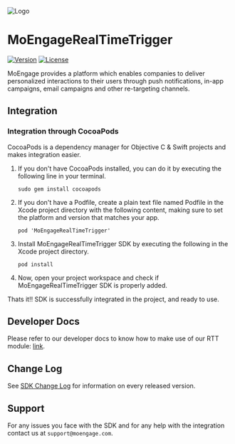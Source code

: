 ![Logo](https://github.com/moengage/MoEngage-iOS-SDK/blob/master/Images/moe_logo_blue.png)
# MoEngageRealTimeTrigger

[![Version](https://img.shields.io/cocoapods/v/MoEngage-iOS-SDK.svg?style=flat)](http://cocoapods.org/pods/MoEngage-iOS-SDK)
[![License](https://img.shields.io/cocoapods/l/MoEngage-iOS-SDK.svg?style=flat)](http://cocoapods.org/pods/MoEngage-iOS-SDK)

MoEngage provides a platform which enables companies to deliver personalized interactions to their users through push notifications, in-app campaigns, email campaigns and other re-targeting channels.

## Integration

### Integration through CocoaPods
CocoaPods is a dependency manager for Objective C & Swift projects and makes integration easier.

1. If you don't have CocoaPods installed, you can do it by executing the following line in your terminal.

    ```sudo gem install cocoapods```
    
2. If you don't have a Podfile, create a plain text file named Podfile in the Xcode project directory with the following content, making sure to set the platform and version that matches your app.

    ```pod 'MoEngageRealTimeTrigger'```
    
3. Install MoEngageRealTimeTrigger SDK by executing the following in the Xcode project directory.

    ```pod install```
    
4. Now, open your project workspace and check if MoEngageRealTimeTrigger SDK is properly added.
    

Thats it!! SDK is successfully integrated in the project, and ready to use. 

## Developer Docs
Please refer to our developer docs to know how to make use of our RTT module: [link](https://developers.moengage.com/hc/en-us/articles/4404012829204-Real-Time-Triggers#manual-syncing-0-0).

## Change Log
See [SDK Change Log](https://github.com/moengage/MoEngage-iOS-RealTimeTrigger/blob/master/CHANGELOG.md) for information on every released version.

## Support
For any issues you face with the SDK and for any help with the integration contact us at `support@moengage.com`.
